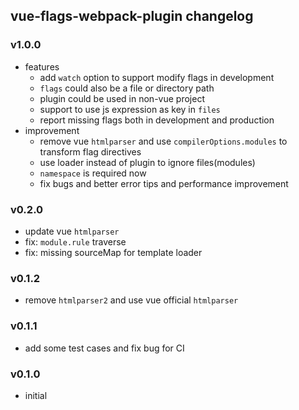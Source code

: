 ## vue-flags-webpack-plugin changelog
### v1.0.0
* features
  + add `watch` option to support modify flags in development
  + `flags` could also be a file or directory path
  + plugin could be used in non-vue project
  + support to use js expression as key in `files`
  + report missing flags both in development and production
* improvement
  + remove vue `htmlparser` and use `compilerOptions.modules` to transform flag directives
  + use loader instead of plugin to ignore files(modules)
  + `namespace` is required now
  + fix bugs and better error tips and performance improvement

### v0.2.0
* update vue `htmlparser`
* fix: `module.rule` traverse
* fix: missing sourceMap for template loader

### v0.1.2
* remove `htmlparser2` and use vue official `htmlparser`

### v0.1.1
* add some test cases and fix bug for CI

### v0.1.0
* initial
